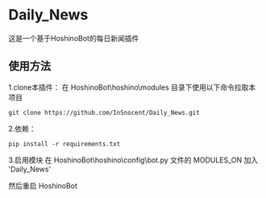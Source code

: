 # Daily_News
这是一个基于HoshinoBot的每日新闻插件
## 使用方法
1.clone本插件：
在 HoshinoBot\hoshino\modules 目录下使用以下命令拉取本项目
````
git clone https://github.com/InSnocent/Daily_News.git
````

2.依赖：
````
pip install -r requirements.txt
````

3.启用模块
在 HoshinoBot\hoshino\config\bot.py 文件的 MODULES_ON 加入 'Daily_News'

然后重启 HoshinoBot
